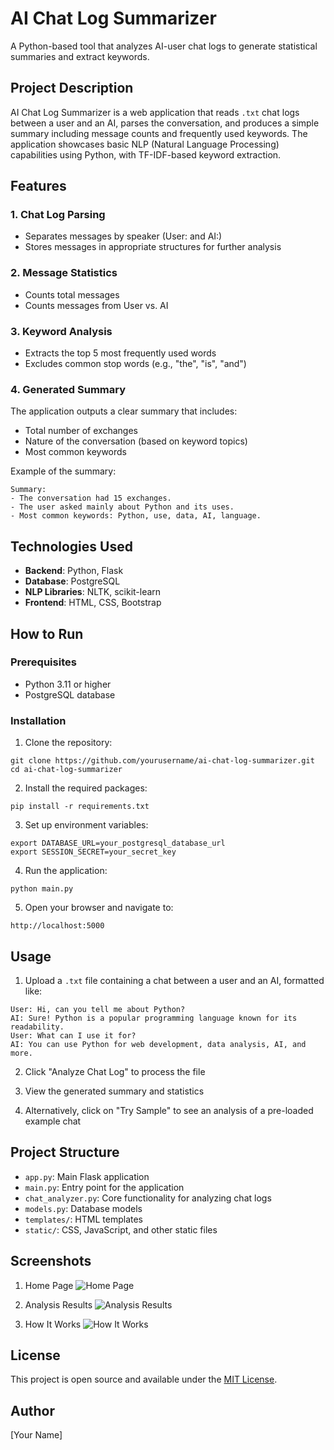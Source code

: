 # AI Chat Log Summarizer

A Python-based tool that analyzes AI-user chat logs to generate statistical summaries and extract keywords.

## Project Description

AI Chat Log Summarizer is a web application that reads `.txt` chat logs between a user and an AI, parses the conversation, and produces a simple summary including message counts and frequently used keywords. The application showcases basic NLP (Natural Language Processing) capabilities using Python, with TF-IDF-based keyword extraction.

## Features

### 1. Chat Log Parsing
- Separates messages by speaker (User: and AI:)
- Stores messages in appropriate structures for further analysis

### 2. Message Statistics
- Counts total messages
- Counts messages from User vs. AI

### 3. Keyword Analysis
- Extracts the top 5 most frequently used words
- Excludes common stop words (e.g., "the", "is", "and")

### 4. Generated Summary
The application outputs a clear summary that includes:
- Total number of exchanges
- Nature of the conversation (based on keyword topics)
- Most common keywords

Example of the summary:
```
Summary:
- The conversation had 15 exchanges.
- The user asked mainly about Python and its uses.
- Most common keywords: Python, use, data, AI, language.
```

## Technologies Used

- **Backend**: Python, Flask
- **Database**: PostgreSQL
- **NLP Libraries**: NLTK, scikit-learn
- **Frontend**: HTML, CSS, Bootstrap

## How to Run

### Prerequisites
- Python 3.11 or higher
- PostgreSQL database

### Installation

1. Clone the repository:
```
git clone https://github.com/yourusername/ai-chat-log-summarizer.git
cd ai-chat-log-summarizer
```

2. Install the required packages:
```
pip install -r requirements.txt
```

3. Set up environment variables:
```
export DATABASE_URL=your_postgresql_database_url
export SESSION_SECRET=your_secret_key
```

4. Run the application:
```
python main.py
```

5. Open your browser and navigate to:
```
http://localhost:5000
```

## Usage

1. Upload a `.txt` file containing a chat between a user and an AI, formatted like:
```
User: Hi, can you tell me about Python?
AI: Sure! Python is a popular programming language known for its readability.
User: What can I use it for?
AI: You can use Python for web development, data analysis, AI, and more.
```

2. Click "Analyze Chat Log" to process the file

3. View the generated summary and statistics

4. Alternatively, click on "Try Sample" to see an analysis of a pre-loaded example chat

## Project Structure

- `app.py`: Main Flask application
- `main.py`: Entry point for the application
- `chat_analyzer.py`: Core functionality for analyzing chat logs
- `models.py`: Database models
- `templates/`: HTML templates
- `static/`: CSS, JavaScript, and other static files

## Screenshots

1. Home Page
![Home Page](screenshots/home.png)

2. Analysis Results
![Analysis Results](screenshots/results.png)

3. How It Works
![How It Works](screenshots/how_it_works.png)

## License

This project is open source and available under the [MIT License](LICENSE).

## Author

[Your Name]